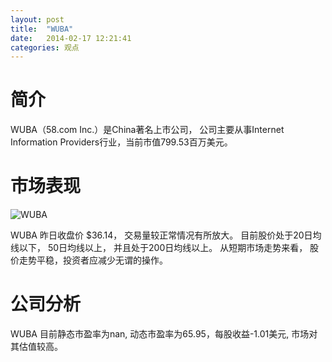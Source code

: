 ```yaml
---
layout: post
title:  "WUBA"
date:   2014-02-17 12:21:41
categories: 观点
---
```


# 简介
WUBA（58.com Inc.）是China著名上市公司，
公司主要从事Internet Information Providers行业，当前市值799.53百万美元。

# 市场表现

![WUBA](http://finviz.com/chart.ashx?t=WUBA&ty=c&ta=1&p=d&s=l)

WUBA 昨日收盘价 $36.14，
交易量较正常情况有所放大。
目前股价处于20日均线以下，
50日均线以上，
并且处于200日均线以上。
从短期市场走势来看，
股价走势平稳，投资者应减少无谓的操作。

# 公司分析
WUBA 目前静态市盈率为nan, 动态市盈率为65.95，每股收益-1.01美元,
市场对其估值较高。
